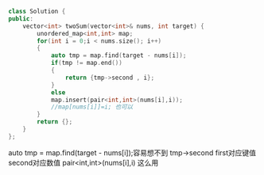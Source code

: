 ```cpp
class Solution {
public:
    vector<int> twoSum(vector<int>& nums, int target) {
        unordered_map<int,int> map;
        for(int i = 0;i < nums.size(); i++)
        {
            auto tmp = map.find(target - nums[i]);
            if(tmp != map.end())
            {
                return {tmp->second , i};
            }
            else
            map.insert(pair<int,int>(nums[i],i));
			//map[nums[i]]=i; 也可以
        }
        return {};
    }
};
```
auto tmp = map.find(target - nums[i]);容易想不到
tmp->second first对应键值 second对应数值
pair<int,int>(nums[i],i) 这么用